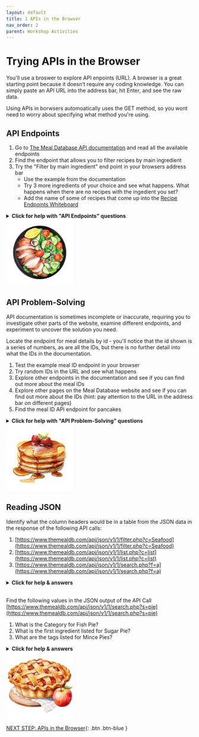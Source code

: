 ```yaml
---
layout: default
title: 1 APIs in the Browser
nav_order: 2
parent: Workshop Activities
---
```

# Trying APIs in the Browser
You'll use a broswer to explore API enpoints (URL). A browser is a great starting point because it doesn’t require any coding knowledge. You can simply paste an API URL into the address bar, hit Enter, and see the raw data. 

Using APIs in borwsers automoatically uses the GET method, so you wont need to worry about specifying what method you're using.

## API Endpoints
1. Go to [The Meal Database API documentation](https://www.themealdb.com/api.php) and read all the available endpoints
2. Find the endpoint that allows you to filter recipes by main ingredient
3. Try the "Filter by main ingredient" end point in your browsers address bar
    * Use the example from the documentation
    * Try 3 more ingredients of your choice and see what happens. What happens when there are no recipes with the ingedient you set?
    * Add the name of some of recipes that come up into the [Recipe Endpoints Whiteboard](https://www.canva.com/design/DAGzXJAhQ_Q/KrDhketfmSFb9-bA7rbvmA/view?utm_content=DAGzXJAhQ_Q&utm_campaign=designshare&utm_medium=link2&utm_source=uniquelinks&utlId=h93ee196ecf)

<details>
  <summary><b>Click for help with "API Endpoints" questions</b></summary>
  
  ```bash
  // Filter by main ingredient
  
  www.themealdb.com/api/json/v1/1/filter.php?i=chicken_breast

  // Change words after "i=" for different ingredient filters
  //NOTE: spaces wont work, so use and underscore instead

  www.themealdb.com/api/json/v1/1/filter.php?i=egg
  www.themealdb.com/api/json/v1/1/filter.php?i=banana
  www.themealdb.com/api/json/v1/1/filter.php?i=brown_sugar
  ```

</details>

<img src="images\1-chicken-breast.png" style="width:180px;" alt="image description">

## API Problem-Solving
API documentation is sometimes incomplete or inaccurate, requiring you to investigate other parts of the website, examine different endpoints, and experiment to uncover the solution you need.

Locate the endpoint for meal details by id - you'll notice that the id shown is a series of numbers, as are all the IDs, but there is no further detail into what the IDs in the documentation.

1. Test the example meal ID endpoint in your browser
2. Try random IDs in the URL and see what happens
3. Explore other endpoints in the documentation and see if you can find out more about the meal IDs
4. Explore other pages on the Meal Database website and see if you can find out more about the IDs (hint: pay attention to the URL in the address bar on different pages)
5. Find the meal ID API endpoint for pancakes

<details>
  <summary><b>Click for help with "API Problem-Solving" questions</b></summary>
  
  ```bash
  //meal id endpoint and example

  www.themealdb.com/api/json/v1/1/lookup.php?i=52772
  ```
Several endpoints will return JSON with a field called idMeal, this is the same id that can be used in the query for the meal by id endpoint. For example, the following API call shows the JSON result for the "list by first letter" endpoint:

<img src="images\1-id-json-example.png" style="width:70%;" alt="image description">
 
 You can also find ids by browsing recipes on the the website pages. You can see the the meal id is in the URL for each recipe.

 <img src="images\1-id-webpage-example.png" style="width:70%;" alt="image description">

 NOTE: Neither of these examples are consistent for all APIs. They are good examples of exploring an application to discover things about a specific API.
</details>

<img src="images\1-pancakes.png" style="width:180px;" alt="image description">

## Reading JSON
Identify what the column headers would be in a table from the JSON data in the response of the following API calls:
1. [https://www.themealdb.com/api/json/v1/1/filter.php?c=Seafood](https://www.themealdb.com/api/json/v1/1/filter.php?c=Seafood)
2. [https://www.themealdb.com/api/json/v1/1/list.php?c=list](https://www.themealdb.com/api/json/v1/1/list.php?c=list)
3. [https://www.themealdb.com/api/json/v1/1/search.php?f=a](https://www.themealdb.com/api/json/v1/1/search.php?f=a)

<details>
  <summary><b>Click for help & answers</b></summary>
Identify what the column headers would be in a table from the JSON data in the response of the following API calls:

1. strMeal, strMealThumb, idMeal

<img src="images\1-json-headers.png" style="width:100%;" alt="image description">

2. strCategory

<img src="images\1-json-headers2.png" style="width:50%;" alt="image description">

3. 'idMeal', 'strMeal', 'strMealAlternate', 'strCategory', 'strArea', 'strInstructions', 'strMealThumb', 'strTags', 'strYoutube', 'strIngredient1', 'strIngredient2', 'strIngredient3', 'strIngredient4', 'strIngredient5', 'strIngredient6', 'strIngredient7', 'strIngredient8', 'strIngredient9', 'strIngredient10', 'strIngredient11', 'strIngredient12', 'strIngredient13', 'strIngredient14', 'strIngredient15', 'strIngredient16', 'strIngredient17', 'strIngredient18', 'strIngredient19', 'strIngredient20', 'strMeasure1', 'strMeasure2', 'strMeasure3', 'strMeasure4', 'strMeasure5', 'strMeasure6', 'strMeasure7', 'strMeasure8', 'strMeasure9', 'strMeasure10', 'strMeasure11', 'strMeasure12', 'strMeasure13', 'strMeasure14', 'strMeasure15', 'strMeasure16', 'strMeasure17', 'strMeasure18', 'strMeasure19', 'strMeasure20', 'strSource', 'strImageSource', 'strCreativeCommonsConfirmed', 'dateModified'

<img src="images\1-json-headers3.png" style="width:70%;" alt="image description">

</details>

<br>

Find the following values in the JSON output of the API Call [https://www.themealdb.com/api/json/v1/1/search.php?s=pie](https://www.themealdb.com/api/json/v1/1/search.php?s=pie)

1. What is the Category for Fish Pie?
2. What is the first ingredient listed for Sugar Pie?
3. What are the tags listed for Mince Pies?

<details>
  <summary><b>Click for help & answers</b></summary>

    1. What is the Category for Fish Pie?
        answer: Seafood

<img src="images\1-read-json.png" style="width:50%;" alt="image description">

    2. What is the first ingredient listed for Sugar Pie?
        answer: Brown Sugar

<img src="images\1-read-json2.png" style="width:70%;" alt="image description">

    3. What are the tags listed for Mince Pies?
        answer: Christmas

<img src="images\1-read-json3.png" style="width:50%;" alt="image description">

</details>

<img src="images\1-pie.png" style="width:180px;" alt="image description">



[NEXT STEP: APIs in the Browser](2-api-extras-quiz.html){: .btn .btn-blue }